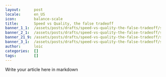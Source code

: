 ```yaml
---
layout:      post
locale:      en_US
icon:        balance-scale
title:       Speed vs Quality, the false tradeoff
banner_1_1:  /assets/posts/drafts/speed-vs-quality-the-false-tradeoff/speed-vs-quality-the-false-tradeoff_1_1.jpg
banner_2_1:  /assets/posts/drafts/speed-vs-quality-the-false-tradeoff/speed-vs-quality-the-false-tradeoff_2_1.jpg
banner_21_9: /assets/posts/drafts/speed-vs-quality-the-false-tradeoff/speed-vs-quality-the-false-tradeoff_21_9.jpg
banner_3_1:  /assets/posts/drafts/speed-vs-quality-the-false-tradeoff/speed-vs-quality-the-false-tradeoff_3_1.jpg
author:      loic
categories:  []
tags:        []
---
```


Write your article here in markdown
